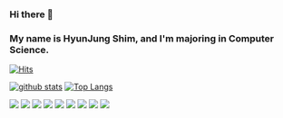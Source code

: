 ### Hi there 👋
### My name is HyunJung Shim, and I'm majoring in Computer Science.
[![Hits](https://hits.seeyoufarm.com/api/count/incr/badge.svg?url=https%3A%2F%2Fgithub.com%2Fgangmaru)](https://hits.seeyoufarm.com)

[![github stats](https://github-readme-stats.vercel.app/api?username=gangmaru&show_icons=true&hide_border=true)](https://github.com/gangmaru)
[![Top Langs](https://github-readme-stats.vercel.app/api/top-langs/?username=gangmaru&layout=compact)](https://github.com/gangmaru)

<a href="" target="_blank"><img src="https://img.shields.io/badge/Github-181717?style=flat-square&logo=Github&logoColor=white"/></a>
<a href="" target="_blank"><img src="https://img.shields.io/badge/Android-3DDC84?style=flat-square&logo=Android&logoColor=white"/></a>
<a href="" target="_blank"><img src="https://img.shields.io/badge/Java-007396?style=flat-square&logo=Java&logoColor=white"/></a>
<a href="" target="_blank"><img src="https://img.shields.io/badge/Kotlin-0095D5?style=flat-square&logo=Kotlin&logoColor=white"/></a>
<a href="" target="_blank"><img src="https://img.shields.io/badge/Python-3776AB?style=flat-square&logo=Python&logoColor=white"/></a>
<a href="" target="_blank"><img src="https://img.shields.io/badge/C-02569B?style=flat-square&logo=C&logoColor=white"/></a>
<a href="" target="_blank"><img src="https://img.shields.io/badge/React-61DAFB?style=flat-square&logo=React&logoColor=white"/></a>
<a href="" target="_blank"><img src="https://img.shields.io/badge/mysql-4479A1?style=flat-square&logo=mysql&logoColor=white"/></a>
<a href="" target="_blank"><img src="https://img.shields.io/badge/Spring%20Boot-6DB33F?style=flat-square&logo=Spring%20Boot&logoColor=white"/></a>
